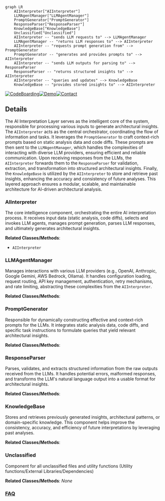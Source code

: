 ```mermaid
graph LR
    AIInterpreter["AIInterpreter"]
    LLMAgentManager["LLMAgentManager"]
    PromptGenerator["PromptGenerator"]
    ResponseParser["ResponseParser"]
    KnowledgeBase["KnowledgeBase"]
    Unclassified["Unclassified"]
    AIInterpreter -- "sends LLM requests to" --> LLMAgentManager
    LLMAgentManager -- "returns LLM responses to" --> AIInterpreter
    AIInterpreter -- "requests prompt generation from" --> PromptGenerator
    PromptGenerator -- "generates and provides prompts to" --> AIInterpreter
    AIInterpreter -- "sends LLM outputs for parsing to" --> ResponseParser
    ResponseParser -- "returns structured insights to" --> AIInterpreter
    AIInterpreter -- "queries and updates" --> KnowledgeBase
    KnowledgeBase -- "provides stored insights to" --> AIInterpreter
```

[![CodeBoarding](https://img.shields.io/badge/Generated%20by-CodeBoarding-9cf?style=flat-square)](https://github.com/CodeBoarding/CodeBoarding)[![Demo](https://img.shields.io/badge/Try%20our-Demo-blue?style=flat-square)](https://www.codeboarding.org/diagrams)[![Contact](https://img.shields.io/badge/Contact%20us%20-%20contact@codeboarding.org-lightgrey?style=flat-square)](mailto:contact@codeboarding.org)

## Details

The AI Interpretation Layer serves as the intelligent core of the system, responsible for processing various inputs to generate architectural insights. The `AIInterpreter` acts as the central orchestrator, coordinating the flow of information and tasks. It leverages the `PromptGenerator` to craft context-rich prompts based on static analysis data and code diffs. These prompts are then sent to the `LLMAgentManager`, which handles the complexities of interacting with diverse LLM providers, ensuring efficient and reliable communication. Upon receiving responses from the LLMs, the `AIInterpreter` forwards them to the `ResponseParser` for validation, extraction, and transformation into structured architectural insights. Finally, the `KnowledgeBase` is utilized by the `AIInterpreter` to store and retrieve past insights, enhancing the accuracy and consistency of future analyses. This layered approach ensures a modular, scalable, and maintainable architecture for AI-driven architectural analysis.

### AIInterpreter
The core intelligence component, orchestrating the entire AI interpretation process. It receives input data (static analysis, code diffs), selects and invokes LLM agents, manages prompt generation, parses LLM responses, and ultimately generates architectural insights.


**Related Classes/Methods**:

- `AIInterpreter`


### LLMAgentManager
Manages interactions with various LLM providers (e.g., OpenAI, Anthropic, Google Gemini, AWS Bedrock, Ollama). It handles configuration loading, request routing, API key management, authentication, retry mechanisms, and rate limiting, abstracting these complexities from the `AIInterpreter`.


**Related Classes/Methods**:



### PromptGenerator
Responsible for dynamically constructing effective and context-rich prompts for the LLMs. It integrates static analysis data, code diffs, and specific task instructions to formulate queries that yield relevant architectural insights.


**Related Classes/Methods**:



### ResponseParser
Parses, validates, and extracts structured information from the raw outputs received from the LLMs. It handles potential errors, malformed responses, and transforms the LLM's natural language output into a usable format for architectural insights.


**Related Classes/Methods**:



### KnowledgeBase
Stores and retrieves previously generated insights, architectural patterns, or domain-specific knowledge. This component helps improve the consistency, accuracy, and efficiency of future interpretations by leveraging past analyses.


**Related Classes/Methods**:



### Unclassified
Component for all unclassified files and utility functions (Utility functions/External Libraries/Dependencies)


**Related Classes/Methods**: _None_



### [FAQ](https://github.com/CodeBoarding/GeneratedOnBoardings/tree/main?tab=readme-ov-file#faq)

